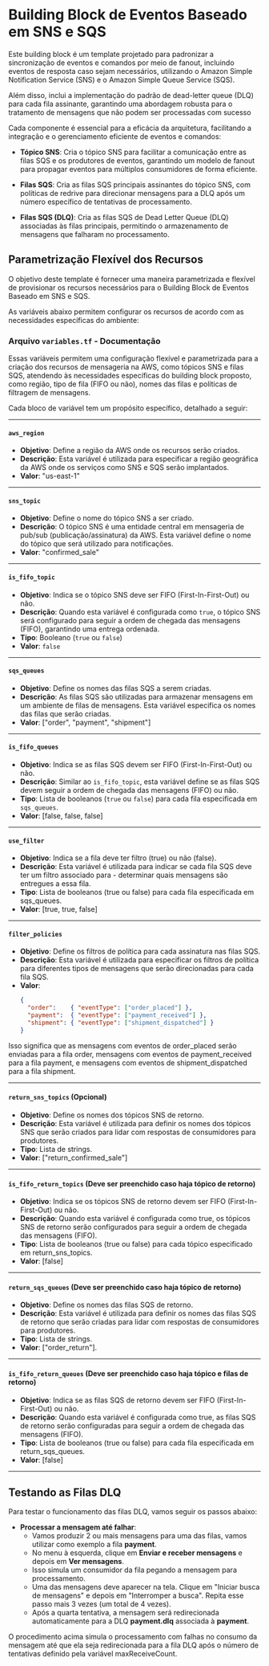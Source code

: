 # Building Block de Eventos Baseado em SNS e SQS

Este building block é um template projetado para padronizar a sincronização de eventos e comandos por meio de fanout, incluindo eventos de resposta caso sejam necessários, utilizando o Amazon Simple Notification Service (SNS) e o Amazon Simple Queue Service (SQS). 

Além disso, inclui a implementação do padrão de dead-letter queue (DLQ) para cada fila assinante, garantindo uma abordagem robusta para o tratamento de mensagens que não podem ser processadas com sucesso

Cada componente é essencial para a eficácia da arquitetura, facilitando a integração e o gerenciamento eficiente de eventos e comandos:

- **Tópico SNS**: Cria o tópico SNS para facilitar a comunicação entre as filas SQS e os produtores de eventos, garantindo um modelo de fanout para propagar eventos para múltiplos consumidores de forma eficiente.

- **Filas SQS**: Cria as filas SQS principais assinantes do tópico SNS, com políticas de redrive para direcionar mensagens para a DLQ após um número específico de tentativas de processamento.

- **Filas SQS (DLQ)**: Cria as filas SQS de Dead Letter Queue (DLQ) associadas às filas principais, permitindo o armazenamento de mensagens que falharam no processamento.
  
## Parametrização Flexível dos Recursos

O objetivo deste template é fornecer uma maneira parametrizada e flexível de provisionar os recursos necessários para o Building Block de Eventos Baseado em SNS e SQS. 

As variáveis abaixo permitem configurar os recursos de acordo com as necessidades específicas do ambiente:


### Arquivo `variables.tf` - Documentação

Essas variáveis permitem uma configuração flexível e parametrizada para a criação dos recursos de mensageria na AWS, como tópicos SNS e filas SQS, atendendo às necessidades específicas do building block proposto, como região, tipo de fila (FIFO ou não), nomes das filas e políticas de filtragem de mensagens.

Cada bloco de variável tem um propósito específico, detalhado a seguir:

---

#### `aws_region`

- **Objetivo**: Define a região da AWS onde os recursos serão criados.
- **Descrição**: Esta variável é utilizada para especificar a região geográfica da AWS onde os serviços como SNS e SQS serão implantados.
- **Valor**: "us-east-1"
  
---

#### `sns_topic`

- **Objetivo**: Define o nome do tópico SNS a ser criado.
- **Descrição**: O tópico SNS é uma entidade central em mensageria de pub/sub (publicação/assinatura) da AWS. Esta variável define o nome do tópico que será utilizado para notificações.
- **Valor**: "confirmed_sale"
  
---

#### `is_fifo_topic`

- **Objetivo**: Indica se o tópico SNS deve ser FIFO (First-In-First-Out) ou não.
- **Descrição**: Quando esta variável é configurada como `true`, o tópico SNS será configurado para seguir a ordem de chegada das mensagens (FIFO), garantindo uma entrega ordenada.
- **Tipo**: Booleano (`true` ou `false`)
- **Valor**: `false`

---

#### `sqs_queues`

- **Objetivo**: Define os nomes das filas SQS a serem criadas.
- **Descrição**: As filas SQS são utilizadas para armazenar mensagens em um ambiente de filas de mensagens. Esta variável especifica os nomes das filas que serão criadas.
- **Valor**: ["order", "payment", "shipment"]

---

#### `is_fifo_queues`

- **Objetivo**: Indica se as filas SQS devem ser FIFO (First-In-First-Out) ou não.
- **Descrição**: Similar ao `is_fifo_topic`, esta variável define se as filas SQS devem seguir a ordem de chegada das mensagens (FIFO) ou não.
- **Tipo**: Lista de booleanos (`true` ou `false`) para cada fila especificada em `sqs_queues`.
- **Valor**: [false, false, false]

---

#### `use_filter`

- **Objetivo**: Indica se a fila deve ter filtro (true) ou não (false).
- **Descrição**: Esta variável é utilizada para indicar se cada fila SQS deve ter um filtro associado para - determinar quais mensagens são entregues a essa fila.
- **Tipo**: Lista de booleanos (true ou false) para cada fila especificada em sqs_queues.
- **Valor**: [true, true, false]

---

#### `filter_policies`

- **Objetivo**: Define os filtros de política para cada assinatura nas filas SQS.
- **Descrição**: Esta variável é utilizada para especificar os filtros de política para diferentes tipos de mensagens que serão direcionadas para cada fila SQS.
- **Valor**: 
  ```json
  {
    "order":    { "eventType": ["order_placed"] },
    "payment":  { "eventType": ["payment_received"] },
    "shipment": { "eventType": ["shipment_dispatched"] }
  }
  ```

Isso significa que as mensagens com eventos de order_placed serão enviadas para a fila order, mensagens com eventos de payment_received para a fila payment, e mensagens com eventos de shipment_dispatched para a fila shipment.

---

#### `return_sns_topics` (Opcional)

- **Objetivo**: Define os nomes dos tópicos SNS de retorno.
- **Descrição**: Esta variável é utilizada para definir os nomes dos tópicos SNS que serão criados para lidar com respostas de consumidores para produtores.
- **Tipo**: Lista de strings.
- **Valor**: ["return_confirmed_sale"]

---

#### `is_fifo_return_topics` (Deve ser preenchido caso haja tópico de retorno)

- **Objetivo**: Indica se os tópicos SNS de retorno devem ser FIFO (First-In-First-Out) ou não.
- **Descrição**: Quando esta variável é configurada como true, os tópicos SNS de retorno serão configurados para seguir a ordem de chegada das mensagens (FIFO).
- **Tipo**: Lista de booleanos (true ou false) para cada tópico especificado em return_sns_topics.
- **Valor**: [false]

---

#### `return_sqs_queues` (Deve ser preenchido caso haja tópico de retorno)

- **Objetivo**: Define os nomes das filas SQS de retorno.
- **Descrição**: Esta variável é utilizada para definir os nomes das filas SQS de retorno que serão criadas para lidar com respostas de consumidores para produtores.
- **Tipo**: Lista de strings.
- **Valor**: ["order_return"].

---

#### `is_fifo_return_queues` (Deve ser preenchido caso haja tópico e filas de retorno)

- **Objetivo**: Indica se as filas SQS de retorno devem ser FIFO (First-In-First-Out) ou não.
- **Descrição**: Quando esta variável é configurada como true, as filas SQS de retorno serão configuradas para seguir a ordem de chegada das mensagens (FIFO).
- **Tipo**: Lista de booleanos (true ou false) para cada fila especificada em return_sqs_queues.
- **Valor**: [false]

---

## Testando as Filas DLQ

Para testar o funcionamento das filas DLQ, vamos seguir os passos abaixo:

- **Processar a mensagem até falhar**:
  - Vamos produzir 2 ou mais mensagens para uma das filas, vamos utilizar como exemplo a fila **payment**.
  - No menu à esquerda, clique em **Enviar e receber mensagens** e depois em **Ver mensagens**.
  - Isso simula um consumidor da fila pegando a mensagem para processamento.
  - Uma das mensagens deve aparecer na tela. Clique em "Iniciar busca de mensagens" e depois em "Interromper a busca". Repita esse passo mais 3 vezes (um total de 4 vezes).
  - Após a quarta tentativa, a mensagem será redirecionada automaticamente para a DLQ **payment.dlq** associada à **payment**.

O procedimento acima simula o processamento com falhas no consumo da mensagem até que ela seja redirecionada para a fila DLQ após o número de tentativas definido pela variável maxReceiveCount.
